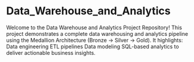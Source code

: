 # Data_Warehouse_and_Analytics
Welcome to the Data Warehouse and Analytics Project Repository!   This project demonstrates a complete data warehousing and analytics pipeline using the Medallion Architecture (Bronze → Silver → Gold).  It highlights:  Data engineering  ETL pipelines  Data modeling  SQL-based analytics  to deliver actionable business insights.

